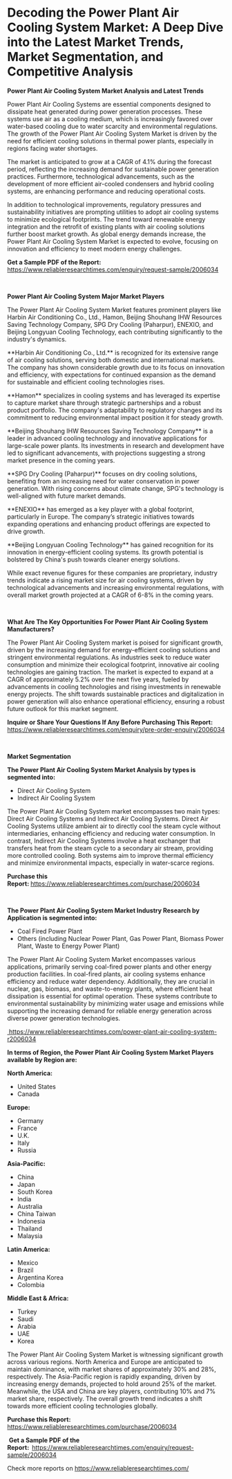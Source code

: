 <p><h1>Decoding the Power Plant Air Cooling System Market: A Deep Dive into the Latest Market Trends, Market Segmentation, and Competitive Analysis</h1></p><p><strong>Power Plant Air Cooling System Market Analysis and Latest Trends</strong></p>
<p><p>Power Plant Air Cooling Systems are essential components designed to dissipate heat generated during power generation processes. These systems use air as a cooling medium, which is increasingly favored over water-based cooling due to water scarcity and environmental regulations. The growth of the Power Plant Air Cooling System Market is driven by the need for efficient cooling solutions in thermal power plants, especially in regions facing water shortages. </p><p>The market is anticipated to grow at a CAGR of 4.1% during the forecast period, reflecting the increasing demand for sustainable power generation practices. Furthermore, technological advancements, such as the development of more efficient air-cooled condensers and hybrid cooling systems, are enhancing performance and reducing operational costs. </p><p>In addition to technological improvements, regulatory pressures and sustainability initiatives are prompting utilities to adopt air cooling systems to minimize ecological footprints. The trend toward renewable energy integration and the retrofit of existing plants with air cooling solutions further boost market growth. As global energy demands increase, the Power Plant Air Cooling System Market is expected to evolve, focusing on innovation and efficiency to meet modern energy challenges.</p></p>
<p><strong>Get a Sample PDF of the Report:&nbsp;</strong> <a href="https://www.reliableresearchtimes.com/enquiry/request-sample/2006034?utm_campaign=2475&utm_medium=2&utm_source=Github&utm_content=ia&utm_term=02032025&utm_id=power-plant-air-cooling-system">https://www.reliableresearchtimes.com/enquiry/request-sample/2006034</a></p>
<p>&nbsp;</p>
<p><strong>Power Plant Air Cooling System Major Market Players</strong></p>
<p><p>The Power Plant Air Cooling System Market features prominent players like Harbin Air Conditioning Co., Ltd., Hamon, Beijing Shouhang IHW Resources Saving Technology Company, SPG Dry Cooling (Paharpur), ENEXIO, and Beijing Longyuan Cooling Technology, each contributing significantly to the industry's dynamics.</p><p>**Harbin Air Conditioning Co., Ltd.** is recognized for its extensive range of air cooling solutions, serving both domestic and international markets. The company has shown considerable growth due to its focus on innovation and efficiency, with expectations for continued expansion as the demand for sustainable and efficient cooling technologies rises.</p><p>**Hamon** specializes in cooling systems and has leveraged its expertise to capture market share through strategic partnerships and a robust product portfolio. The company's adaptability to regulatory changes and its commitment to reducing environmental impact position it for steady growth.</p><p>**Beijing Shouhang IHW Resources Saving Technology Company** is a leader in advanced cooling technology and innovative applications for large-scale power plants. Its investments in research and development have led to significant advancements, with projections suggesting a strong market presence in the coming years.</p><p>**SPG Dry Cooling (Paharpur)** focuses on dry cooling solutions, benefiting from an increasing need for water conservation in power generation. With rising concerns about climate change, SPG's technology is well-aligned with future market demands.</p><p>**ENEXIO** has emerged as a key player with a global footprint, particularly in Europe. The company’s strategic initiatives towards expanding operations and enhancing product offerings are expected to drive growth.</p><p>**Beijing Longyuan Cooling Technology** has gained recognition for its innovation in energy-efficient cooling systems. Its growth potential is bolstered by China's push towards cleaner energy solutions.</p><p>While exact revenue figures for these companies are proprietary, industry trends indicate a rising market size for air cooling systems, driven by technological advancements and increasing environmental regulations, with overall market growth projected at a CAGR of 6-8% in the coming years.</p></p>
<p>&nbsp;</p>
<p><strong>What Are The Key Opportunities For Power Plant Air Cooling System Manufacturers?</strong></p>
<p><p>The Power Plant Air Cooling System market is poised for significant growth, driven by the increasing demand for energy-efficient cooling solutions and stringent environmental regulations. As industries seek to reduce water consumption and minimize their ecological footprint, innovative air cooling technologies are gaining traction. The market is expected to expand at a CAGR of approximately 5.2% over the next five years, fueled by advancements in cooling technologies and rising investments in renewable energy projects. The shift towards sustainable practices and digitalization in power generation will also enhance operational efficiency, ensuring a robust future outlook for this market segment.</p></p>
<p><strong>Inquire or Share Your Questions If Any Before Purchasing This Report:</strong> <a href="https://www.reliableresearchtimes.com/enquiry/pre-order-enquiry/2006034?utm_campaign=2475&utm_medium=2&utm_source=Github&utm_content=ia&utm_term=02032025&utm_id=power-plant-air-cooling-system">https://www.reliableresearchtimes.com/enquiry/pre-order-enquiry/2006034</a></p>
<p>&nbsp;</p>
<p><strong>Market Segmentation</strong></p>
<p><strong>The Power Plant Air Cooling System Market Analysis by types is segmented into:</strong></p>
<p><ul><li>Direct Air Cooling System</li><li>Indirect Air Cooling System</li></ul></p>
<p><p>The Power Plant Air Cooling System market encompasses two main types: Direct Air Cooling Systems and Indirect Air Cooling Systems. Direct Air Cooling Systems utilize ambient air to directly cool the steam cycle without intermediaries, enhancing efficiency and reducing water consumption. In contrast, Indirect Air Cooling Systems involve a heat exchanger that transfers heat from the steam cycle to a secondary air stream, providing more controlled cooling. Both systems aim to improve thermal efficiency and minimize environmental impacts, especially in water-scarce regions.</p></p>
<p><strong>Purchase this Report:&nbsp;</strong><a href="https://www.reliableresearchtimes.com/purchase/2006034?utm_campaign=2475&utm_medium=2&utm_source=Github&utm_content=ia&utm_term=02032025&utm_id=power-plant-air-cooling-system">https://www.reliableresearchtimes.com/purchase/2006034</a></p>
<p>&nbsp;</p>
<p><strong>The Power Plant Air Cooling System Market Industry Research by Application is segmented into:</strong></p>
<p><ul><li>Coal Fired Power Plant</li><li>Others (including Nuclear Power Plant, Gas Power Plant, Biomass Power Plant, Waste to Energy Power Plant)</li></ul></p>
<p><p>The Power Plant Air Cooling System Market encompasses various applications, primarily serving coal-fired power plants and other energy production facilities. In coal-fired plants, air cooling systems enhance efficiency and reduce water dependency. Additionally, they are crucial in nuclear, gas, biomass, and waste-to-energy plants, where efficient heat dissipation is essential for optimal operation. These systems contribute to environmental sustainability by minimizing water usage and emissions while supporting the increasing demand for reliable energy generation across diverse power generation technologies.</p></p>
<p><a href="https://www.reliableresearchtimes.com/power-plant-air-cooling-system-r2006034?utm_campaign=2475&utm_medium=2&utm_source=Github&utm_content=ia&utm_term=02032025&utm_id=power-plant-air-cooling-system">&nbsp;https://www.reliableresearchtimes.com/power-plant-air-cooling-system-r2006034</a></p>
<p><strong>In terms of Region, the Power Plant Air Cooling System Market Players available by Region are:</strong></p>
<p>
    <p> <strong> North America: </strong>
        <ul>
            <li>United States</li>
            <li>Canada</li>
        </ul>
        </p> 
    <p> <strong> Europe: </strong>
        <ul>
            <li>Germany</li>
            <li>France</li>
            <li>U.K.</li>
            <li>Italy</li>
            <li>Russia</li>
        </ul>
        </p> 
    <p> <strong> Asia-Pacific: </strong>
        <ul>
            <li>China</li>
            <li>Japan</li>
            <li>South Korea</li>
            <li>India</li>
            <li>Australia</li>
            <li>China Taiwan</li>
            <li>Indonesia</li>
            <li>Thailand</li>
            <li>Malaysia</li>
        </ul>
        </p> 
    <p> <strong> Latin America: </strong>
        <ul>
            <li>Mexico</li>
            <li>Brazil</li>
            <li>Argentina Korea</li>
            <li>Colombia</li>
        </ul>
        </p> 
    <p> <strong> Middle East & Africa: </strong>
        <ul>
            <li>Turkey</li>
            <li>Saudi</li>
            <li>Arabia</li>
            <li>UAE</li>
            <li>Korea</li>
        </ul>
    </p>
    </p>
<p><p>The Power Plant Air Cooling System Market is witnessing significant growth across various regions. North America and Europe are anticipated to maintain dominance, with market shares of approximately 30% and 28%, respectively. The Asia-Pacific region is rapidly expanding, driven by increasing energy demands, projected to hold around 25% of the market. Meanwhile, the USA and China are key players, contributing 10% and 7% market share, respectively. The overall growth trend indicates a shift towards more efficient cooling technologies globally.</p></p>
<p><strong>Purchase this Report: </strong><a href="https://www.reliableresearchtimes.com/purchase/2006034?utm_campaign=2475&utm_medium=2&utm_source=Github&utm_content=ia&utm_term=02032025&utm_id=power-plant-air-cooling-system">https://www.reliableresearchtimes.com/purchase/2006034</a></p>
<p>&nbsp;<strong>Get a Sample PDF of the Report:&nbsp;&nbsp;</strong><a href="https://www.reliableresearchtimes.com/enquiry/request-sample/2006034?utm_campaign=2475&utm_medium=2&utm_source=Github&utm_content=ia&utm_term=02032025&utm_id=power-plant-air-cooling-system">https://www.reliableresearchtimes.com/enquiry/request-sample/2006034</a></p>
<p><strong></strong></p>
<p>Check more reports on <a href="https://www.reliableresearchtimes.com/?utm_campaign=2475&utm_medium=2&utm_source=Github&utm_content=ia&utm_term=02032025&utm_id=power-plant-air-cooling-system">https://www.reliableresearchtimes.com/</a></p>